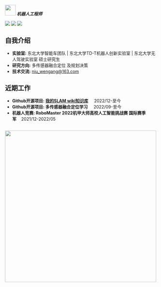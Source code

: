   <img src="https://user-images.githubusercontent.com/5679180/79618120-0daffb80-80be-11ea-819e-d2b0fa904d07.gif" width="35px"> ***机器人工程师***


[![](https://img.shields.io/badge/Bilibili-robotics%E6%B8%AF-brightgreen)](https://space.bilibili.com/356146260)
[![](https://img.shields.io/badge/CSDN%E5%8D%9A%E5%AE%A2-robotics%E6%B8%AF-brightgreen)](https://blog.csdn.net/weixin_37684239?type=blog)
![](https://visitor-badge.laobi.icu/badge?page_id=niuwengang.visitor-badge)

## 自我介绍
+ **实验室:** 东北大学智能车团队 | 东北大学TD-T机器人创新实验室 | 东北大学无人驾驶实验室 硕士研究生
+ **研究方向:** 多传感器融合定位 及规划决策
+ **技术交流:** niu_wengang@163.com

## 近期工作
+ **Github开源项目: [我的SLAM wiki知识库](https://github.com/niuwengang/multisensor_fusion_localization_study)** &nbsp;&nbsp;&nbsp;&nbsp;2022/12-至今
+ **Github开源项目: 多传感器融合定位学习** &nbsp;&nbsp;&nbsp;&nbsp;2022/09-至今
+ **机器人竞赛: RoboMaster 2022机甲大师高校人工智能挑战赛 国际赛季军**&nbsp;&nbsp;&nbsp;&nbsp;2021/12-2022/05 

##


<img src="https://github-profile-trophy.vercel.app/?username=niuwengang&theme=dark_lover"  width = "500px"    />        








